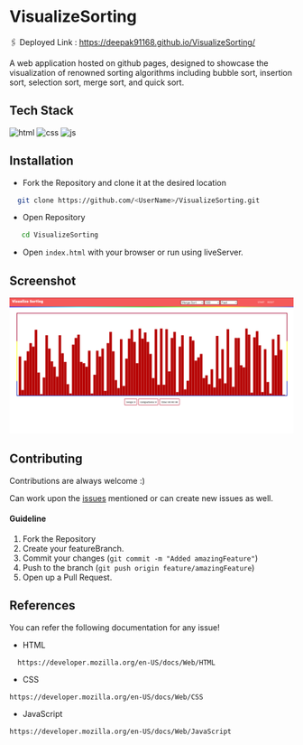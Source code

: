 # VisualizeSorting

 🖇️ Deployed Link : https://deepak91168.github.io/VisualizeSorting/

 A web application hosted on github pages, designed to showcase the visualization of renowned sorting algorithms including bubble sort, insertion sort, selection sort, merge sort, and quick sort.

## Tech Stack

 ![html](https://img.shields.io/badge/HTML-239120?style=for-the-badge&logo=html5&logoColor=white) ![css](https://img.shields.io/badge/CSS-E34F26?&style=for-the-badge&logo=css3&logoColor=white) ![js](https://img.shields.io/badge/JavaScript-F7DF1E?style=for-the-badge&logo=javascript&logoColor=black)


## Installation

- Fork the Repository and clone it at the desired location

```bash
  git clone https://github.com/<UserName>/VisualizeSorting.git
```
- Open Repository
```bash 
   cd VisualizeSorting
```
- Open `index.html` with your browser or run using liveServer.

## Screenshot
![Visualize Sorting](./images/screenshot.png)


## Contributing

Contributions are always welcome :)

Can work upon the [issues](https://github.com/Deepak91168/VisualizeSorting/issues) mentioned or can create new issues as well.
#### Guideline
1. Fork the Repository
2. Create your featureBranch.
3. Commit your changes (`git commit -m "Added amazingFeature"`)
4. Push to the branch (`git push origin feature/amazingFeature`)
5. Open up a Pull Request.

## References

You can refer the following documentation for any issue!

- HTML
````
  https://developer.mozilla.org/en-US/docs/Web/HTML
````
- CSS
````
https://developer.mozilla.org/en-US/docs/Web/CSS
````
- JavaScript

````
https://developer.mozilla.org/en-US/docs/Web/JavaScript
````
